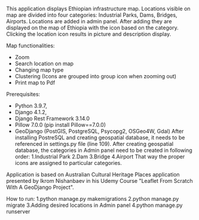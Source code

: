 This application displays Ethiopian infrastructure map. Locations visible on map are divided into four categories: Industrial Parks, Dams, Bridges, Airports. Locations are added in admin panel. After adding they are displayed on the map of Ethiopia with the icon based on the category. Clicking the location icon results in picture and description display.

Map functionalities:

- Zoom
- Search location on map
- Changing map type
- Clustering (Icons are grouped into group icon when zooming out)
- Print map to Pdf

Prerequisites:

- Python 3.9.7,
- Django 4.1.2,
- Django Rest Framework 3.14.0
- Pillow 7.0.0 (pip install Pillow==7.0.0)
- GeoDjango (PostGIS, PostgreSQL, Psycopg2, OSGeo4W, Gdal)
After installing PostreSQL and creating geospatial database, it needs to be referenced in settings.py file (line 109).
After creating geospatial database, the categories in Admin panel need to be created in following order: 1.Industrial Park 2.Dam 3.Bridge 4.Airport That way the proper icons are assigned to particular categories.

Application is based on Australian Cultural Heritage Places application presented by Ikrom Nishanbaev in his Udemy Course "Leaflet From Scratch With A GeoDjango Project".

How to run: 1.python manage.py makemigrations 2.python manage.py migrate 3.Adding desired locations in Admin panel 4.python manage.py runserver
